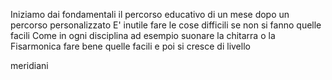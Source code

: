 Iniziamo dai fondamentali 
il percorso educativo di un mese dopo un percorso personalizzato
E' inutile fare le cose difficili se non si fanno quelle facili 
Come in ogni disciplina ad esempio suonare la chitarra o la Fisarmonica fare bene quelle facili e poi si cresce di livello
<!--In ogni disciplina, prima le basi. L'educazione è la base per ottenere risultati 
Siamo giunti alla fine o all'inizio dipende da te

prima di fare le cose difficili bisogna imparare a fare bene i fondamentali

Abbiamo visto quali sono durante questa guida perciò se vuoi iniziare ti propongo un percorso educativo di un mese che ti servirà come addestramento a un viaggio più lungo o forse già con il programma educativo succederà a quello che succede al 50% dei pazienti che risolvono già il loro problema.

Cosa dici di iniziare? Ti aspetto alla presentazione! 
 -->
meridiani
<!--stackedit_data:
eyJoaXN0b3J5IjpbMTA0MjUwMjMyMSwtMTkzMTQyNjk5NV19
-->